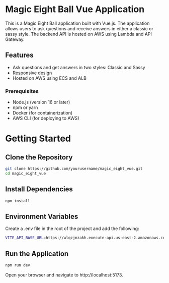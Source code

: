 # Magic Eight Ball Vue Application

This is a Magic Eight Ball application built with Vue.js. The application allows users to ask questions and receive answers in either a classic or sassy style. The backend API is hosted on AWS using Lambda and API Gateway.

## Features

- Ask questions and get answers in two styles: Classic and Sassy
- Responsive design
- Hosted on AWS using ECS and ALB

### Prerequisites

- Node.js (version 16 or later)
- npm or yarn
- Docker (for containerization)
- AWS CLI (for deploying to AWS)

# Getting Started

## Clone the Repository

```sh
git clone https://github.com/yourusername/magic_eight_vue.git
cd magic_eight_vue
```

## Install Dependencies
```sh 
npm install
```

## Environment Variables
Create a .env file in the root of the project and add the following:

```sh
VITE_API_BASE_URL=https://wlqzjnzakh.execute-api.us-east-2.amazonaws.com/dev
```

## Run the Application

```sh
npm run dev
```
Open your browser and navigate to http://localhost:5173.



